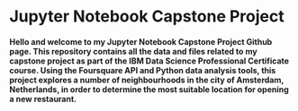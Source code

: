 # Jupyter Notebook Capstone Project

#### Hello and welcome to my Jupyter Notebook Capstone Project Github page. This repository contains all the data and files related to my capstone project as part of the IBM Data Science Professional Certificate course. Using the Foursquare API and Python data analysis tools, this project explores a number of neighbourhoods in the city of Amsterdam, Netherlands, in order to determine the most suitable location for opening a new restaurant.

